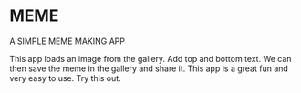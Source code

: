 # MEME
A SIMPLE MEME MAKING APP

This app loads an image from the gallery.
Add top and bottom text.
We can then save the meme in the gallery and share it.
This app is a great fun and very easy to use.
Try this out.
